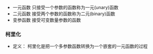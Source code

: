 - 一元函数
  只接受一个参数的函数称为一元(unary)函数
- 二元函数
  接受两个参数的函数称为二元(binary)函数
- 变参函数
  接受可变数量参数的函数

### 柯里化

- 定义：
  柯里化是把一个多参数函数转换为一个嵌套的一元函数的过程
